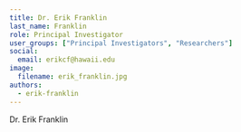 ```yaml
---
title: Dr. Erik Franklin
last_name: Franklin
role: Principal Investigator
user_groups: ["Principal Investigators", "Researchers"]
social:
  email: erikcf@hawaii.edu
image: 
  filename: erik_franklin.jpg
authors:
  - erik-franklin
---
```


Dr. Erik Franklin 
